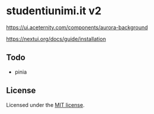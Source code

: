 # studentiunimi.it v2

<https://ui.aceternity.com/components/aurora-background> 

<https://nextui.org/docs/guide/installation>

## Todo
- pinia

## License

Licensed under the [MIT license](https://github.com/nextui-org/next-pages-template/blob/main/LICENSE).
